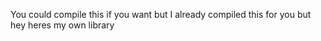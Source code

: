You could compile this if you want but I already compiled this for you but hey heres my own library
